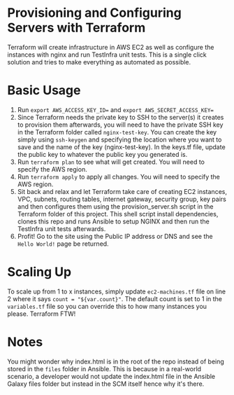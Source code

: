 # Provisioning and Configuring Servers with Terraform

Terraform will create infrastructure in AWS EC2 as well as configure the instances with nginx and run TestInfra unit tests. This is a single click solution and tries to make everything as automated as possible.

# Basic Usage

1. Run `export AWS_ACCESS_KEY_ID=` and `export AWS_SECRET_ACCESS_KEY=`
2. Since Terraform needs the private key to SSH to the server(s) it creates to provision them afterwards, you will need to have the private SSH key in the Terraform folder called `nginx-test-key`. You can create the key simply using `ssh-keygen` and specifying the location where you want to save and the name of the key (nginx-test-key). In the keys.tf file, update the public key to whatever the public key you generated is.
3. Run `terraform plan` to see what will get created. You will need to specify the AWS region.
4. Run `terraform apply` to apply all changes. You will need to specify the AWS region.
5. Sit back and relax and let Terraform take care of creating EC2 instances, VPC, subnets, routing tables, internet gateway, security group, key pairs and then configures them using the provision_server.sh script in the Terraform folder of this project. This shell script install dependencies, clones this repo and runs Ansible to setup NGINX and then run the TestInfra unit tests afterwards.
6. Profit! Go to the site using the Public IP address or DNS and see the `Hello World!` page be returned.

# Scaling Up

To scale up from 1 to x instances, simply update `ec2-machines.tf` file on line 2 where it says `count = "${var.count}"`. The default count is set to 1 in the `variables.tf` file so you can override this to how many instances you please. Terraform FTW!

# Notes

You might wonder why index.html is in the root of the repo instead of being stored in the `files` folder in Ansible. This is because in a real-world scenario, a developer would not update the index.html file in the Ansible Galaxy files folder but instead in the SCM itself hence why it's there. 
